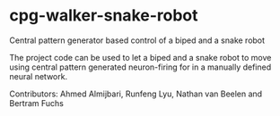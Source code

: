 # cpg-walker-snake-robot
Central pattern generator based control of a biped and a snake robot

The project code can be used to let a biped and a snake robot to move using central pattern generated neuron-firing for in a manually defined neural network.

Contributors: Ahmed Almijbari, Runfeng Lyu, Nathan van Beelen and Bertram Fuchs
